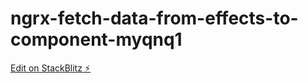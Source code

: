 # ngrx-fetch-data-from-effects-to-component-myqnq1

[Edit on StackBlitz ⚡️](https://stackblitz.com/edit/ngrx-fetch-data-from-effects-to-component-myqnq1)
